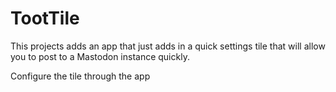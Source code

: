 # TootTile
This projects adds an app that just adds in a quick settings tile that will allow you to post to a Mastodon instance quickly.

Configure the tile through the app
